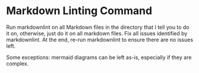 # Markdown Linting Command

Run markdownlint on all Markdown files in the directory that I tell you to do it
on, otherwise, just do it on all markdown files. Fix all issues identified by
markdownlint. At the end, re-run markdownlint to ensure there are no issues
left.

Some exceptions: mermaid diagrams can be left as-is, especially if they are
complex.

